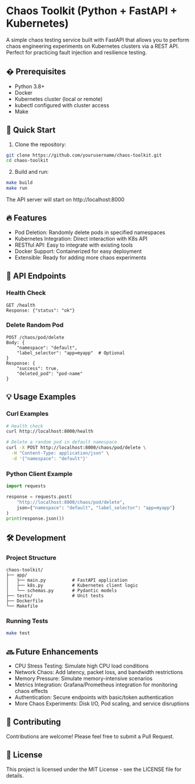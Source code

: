 # Chaos Toolkit (Python + FastAPI + Kubernetes)

A simple chaos testing service built with FastAPI that allows you to perform chaos engineering experiments on Kubernetes clusters via a REST API. Perfect for practicing fault injection and resilience testing.

## � Prerequisites

- Python 3.8+
- Docker
- Kubernetes cluster (local or remote)
- kubectl configured with cluster access
- Make

## 🚀 Quick Start

1. Clone the repository:
```bash
git clone https://github.com/yourusername/chaos-toolkit.git
cd chaos-toolkit
```

2. Build and run:
```bash
make build
make run
```

The API server will start on http://localhost:8000

## 🔥 Features

- Pod Deletion: Randomly delete pods in specified namespaces
- Kubernetes Integration: Direct interaction with K8s API
- RESTful API: Easy to integrate with existing tools
- Docker Support: Containerized for easy deployment
- Extensible: Ready for adding more chaos experiments

## 📡 API Endpoints

### Health Check
```
GET /health
Response: {"status": "ok"}
```

### Delete Random Pod
```
POST /chaos/pod/delete
Body: {
    "namespace": "default",
    "label_selector": "app=myapp"  # Optional
}
Response: {
    "success": true,
    "deleted_pod": "pod-name"
}
```

## 💡 Usage Examples

### Curl Examples
```bash
# Health check
curl http://localhost:8000/health

# Delete a random pod in default namespace
curl -X POST http://localhost:8000/chaos/pod/delete \
  -H "Content-Type: application/json" \
  -d '{"namespace": "default"}'
```

### Python Client Example
```python
import requests

response = requests.post(
    "http://localhost:8000/chaos/pod/delete",
    json={"namespace": "default", "label_selector": "app=myapp"}
)
print(response.json())
```

## 🛠️ Development

### Project Structure
```
chaos-toolkit/
├── app/
│   ├── main.py          # FastAPI application
│   ├── k8s.py           # Kubernetes client logic
│   └── schemas.py       # Pydantic models
├── tests/               # Unit tests
├── Dockerfile          
└── Makefile            
```

### Running Tests
```bash
make test
```

## 🔜 Future Enhancements

- CPU Stress Testing: Simulate high CPU load conditions
- Network Chaos: Add latency, packet loss, and bandwidth restrictions
- Memory Pressure: Simulate memory-intensive scenarios
- Metrics Integration: Grafana/Prometheus integration for monitoring chaos effects
- Authentication: Secure endpoints with basic/token authentication
- More Chaos Experiments: Disk I/O, Pod scaling, and service disruptions

## 🤝 Contributing

Contributions are welcome! Please feel free to submit a Pull Request.

## 📝 License

This project is licensed under the MIT License - see the LICENSE file for details.

